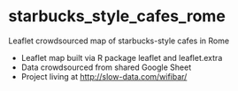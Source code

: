 # starbucks_style_cafes_rome
Leaflet crowdsourced map of starbucks-style cafes in Rome

- Leaflet map built via R package leaflet and leaflet.extra
- Data crowdsourced from shared Google Sheet
- Project living at http://slow-data.com/wifibar/
